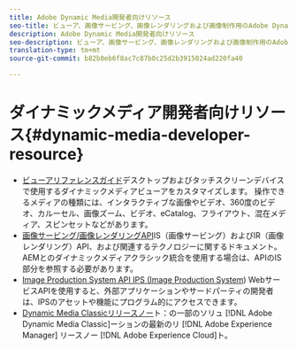 ```yaml
---
title: Adobe Dynamic Media開発者向けリソース
seo-title: ビューア、画像サービング、画像レンダリングおよび画像制作用のAdobe Dynamic Media開発者リソースガイド
description: Adobe Dynamic Media開発者向けリソース
seo-description: ビューア、画像サービング、画像レンダリングおよび画像制作用のAdobe Dynamic Media開発者リソースガイド
translation-type: tm+mt
source-git-commit: b82b8eb6f8ac7c87b0c25d2b3915024ad220fa40

---
```



# ダイナミックメディア開発者向けリソース{#dynamic-media-developer-resource}

* [ビューアリファレンスガイド](/help/aem-viewers-ref/home.md)デスクトップおよびタッチスクリーンデバイスで使用するダイナミックメディアビューアをカスタマイズします。 操作できるメディアの種類には、インタラクティブな画像やビデオ、360度のビデオ、カルーセル、画像ズーム、ビデオ、eCatalog、フライアウト、混在メディア、スピンセットなどがあります。
* [画像サービング/画像レンダリングAPI](/help/aem-is-ir-api/home.md)IS（画像サービング）およびIR（画像レンダリング）API、および関連するテクノロジーに関するドキュメント。 AEMとのダイナミックメディアクラシック統合を使用する場合は、APIのIS部分を参照する必要があります。
* [Image Production System API IPS (Image Production System](/help/aem-ips-api/c-overview.md)) WebサービスAPIを使用すると、外部アプリケーションやサードパーティの開発者は、IPSのアセットや機能にプログラム的にアクセスできます。
* [Dynamic Media Classicリリースノー](/help/s7-release-notes/s7rn2017.md)ト：の一部のソリュ [!DNL Adobe Dynamic Media Classic]ーションの最新のリ [!DNL Adobe Experience Manager] リースノー [!DNL Adobe Experience Cloud]ト。